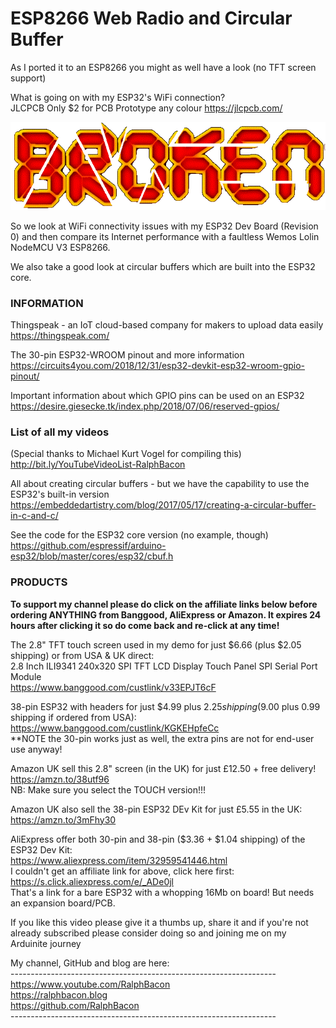 # ESP8266 Web Radio and Circular Buffer
As I ported it to an ESP8266 you might as well have a look (no TFT screen support)  

What is going on with my ESP32's WiFi connection?  
JLCPCB Only $2 for PCB Prototype any colour https://jlcpcb.com/  

<img src="/images/BROKEN.gif">

So we look at WiFi connectivity issues with my ESP32 Dev Board (Revision 0) and then compare its Internet performance with a faultless Wemos Lolin NodeMCU V3 ESP8266.  

We also take a good look at circular buffers which are built into the ESP32 core.  


### INFORMATION  

Thingspeak - an IoT cloud-based company for makers to upload data easily  
https://thingspeak.com/  

The 30-pin ESP32-WROOM pinout and more information  
https://circuits4you.com/2018/12/31/esp32-devkit-esp32-wroom-gpio-pinout/  

Important information about which GPIO pins can be used on an ESP32  
https://desire.giesecke.tk/index.php/2018/07/06/reserved-gpios/  

### List of all my videos  
(Special thanks to Michael Kurt Vogel for compiling this)  
http://bit.ly/YouTubeVideoList-RalphBacon

All about creating circular buffers - but we have the capability to use the ESP32's built-in version  
https://embeddedartistry.com/blog/2017/05/17/creating-a-circular-buffer-in-c-and-c/  

See the code for the ESP32 core version (no example, though)  
https://github.com/espressif/arduino-esp32/blob/master/cores/esp32/cbuf.h


### PRODUCTS

**To support my channel please do click on the affiliate links below before ordering ANYTHING from Banggood, AliExpress or Amazon. It expires 24 hours after clicking it so do come back and re-click at any time!**

The 2.8" TFT touch screen used in my demo for just $6.66 (plus $2.05 shipping) or from USA & UK direct:  
2.8 Inch ILI9341 240x320 SPI TFT LCD Display Touch Panel SPI Serial Port Module  
https://www.banggood.com/custlink/v33EPJT6cF

38-pin ESP32 with headers for just $4.99 plus $2.25 shipping ($9.00 plus 0.99 shipping if ordered from USA):  
https://www.banggood.com/custlink/KGKEHpfeCc  
**NOTE the 30-pin works just as well, the extra pins are not for end-user use anyway!  

Amazon UK sell this 2.8" screen (in the UK) for just £12.50 + free delivery!  
https://amzn.to/38utf96  
NB: Make sure you select the TOUCH version!!!  

Amazon UK also sell the 38-pin ESP32 DEv Kit for just £5.55 in the UK:  
https://amzn.to/3mFhy30  

AliExpress offer both 30-pin and 38-pin ($3.36 + $1.04 shipping) of the ESP32 Dev Kit:  
https://www.aliexpress.com/item/32959541446.html  
I couldn't get an affiliate link for above, click here first: https://s.click.aliexpress.com/e/_ADe0jl  
That's a link for a bare ESP32 with a whopping 16Mb on board! But needs an expansion board/PCB.  

If you like this video please give it a thumbs up, share it and if you're not already subscribed please consider doing so and joining me on my Arduinite journey

My channel, GitHub and blog are here:  
\------------------------------------------------------------------  
https://www.youtube.com/RalphBacon  
https://ralphbacon.blog  
https://github.com/RalphBacon  
\------------------------------------------------------------------
